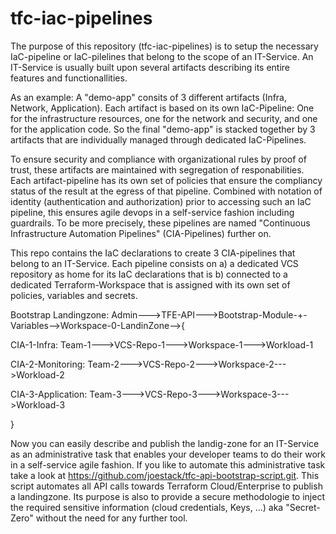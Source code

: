 # tfc-iac-pipelines

The purpose of this repository (tfc-iac-pipelines) is to setup the necessary IaC-pipeline or IaC-pilelines that belong to the scope of an IT-Service. An IT-Service is usually built upon several artifacts describing its entire features and functionallities.

As an example: A "demo-app" consits of 3 different artifacts (Infra, Network, Application). Each artifact is based on its own IaC-Pipeline: One for the infrastructure resources, one for the network and security, and one for the application code. So the final "demo-app" is stacked together by 3 artifacts that are individually managed through dedicated IaC-Pipelines.

To ensure security and compliance with organizational rules by proof of trust, these artifacts are maintained with segregation of responabilities. Each artifact-pipeline has its own set of policies that ensure the compliancy status of the result at the egress of that pipeline. Combined with notation of identity (authentication and authorization) prior to accessing such an IaC pipeline, this ensures agile devops in a self-service fashion including guardrails. To be more precisely, these pipelines are named "Continuous Infrastructure Automation Pipelines" (CIA-Pipelines) further on.  

This repo contains the IaC declarations to create 3 CIA-pipelines that belong to an IT-Service. Each pipeline consists on a) a dedicated VCS repository as home for its IaC declarations that is
b) connected to a dedicated Terraform-Workspace that is assigned with its own set of policies, variables and secrets.

Bootstrap Landingzone: Admin--->TFE-API--->Bootstrap-Module-+-Variables-->Workspace-0-LandinZone-->{

CIA-1-Infra: Team-1--->VCS-Repo-1--->Workspace-1--->Workload-1

CIA-2-Monitoring: Team-2--->VCS-Repo-2--->Workspace-2--->Workload-2

CIA-3-Application: Team-3--->VCS-Repo-3--->Workspace-3--->Workload-3

}


Now you can easily describe and publish the landig-zone for an IT-Service as an administrative task that enables your developer teams to do their work in a self-service agile fashion. If you like to automate this administrative task take a look at https://github.com/joestack/tfc-api-bootstrap-script.git. This script automates all API calls towards Terraform Cloud/Enterprise to publish a landingzone. Its purpose is also to provide a secure methodologie to inject the required sensitive information (cloud credentials, Keys, ...) aka "Secret-Zero" without the need for any further tool.   